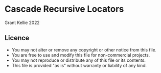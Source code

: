 # Cascade Recursive Locators
Grant Kellie
2022

## Licence
- You may not alter or remove any copyright or other notice from this file.  
- You are free to use and modify this file for non-commercial projects.  
- You may not reproduce or distribute any of this file or its contents.  
- This file is provided "as is" without warranty or liability of any kind.  

